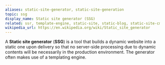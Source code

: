 ```yaml
---
aliases: static-site-generator, static-site-generation
topic: ssg
display_name: Static site generator (SSG)
related: ssr, template-engine, static-site, static-blog, static-site-cms, static-site-building, incremental-static-regeneration, 11ty, jekyll, hugo
wikipedia_url: https://en.wikipedia.org/wiki/Static_site_generator
---
```

A **Static site generator** (**SSG**) is a tool that builds a dynamic website into a static one upon delivery so that no server-side processing due to dynamic contents will be necessarily in the production environment. The generator often makes use of a templating engine.
